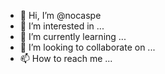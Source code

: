 - 👋 Hi, I’m @nocaspe
- 👀 I’m interested in ...
- 🌱 I’m currently learning ...
- 💞️ I’m looking to collaborate on ...
- 📫 How to reach me ...

<!---
nocaspe/nocaspe is a ✨ special ✨ repository because its `README.md` (this file) appears on your GitHub profile.
You can click the Preview link to take a look at your changes.
--->

